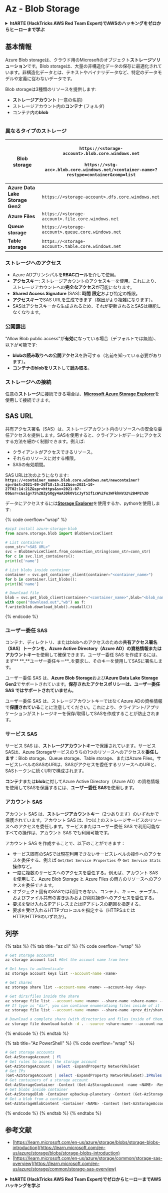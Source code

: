 # Az - Blob Storage

<details>

<summary><strong>htARTE (HackTricks AWS Red Team Expert)でAWSのハッキングをゼロからヒーローまで学ぶ</strong></summary>

HackTricksをサポートする他の方法:

* **HackTricksにあなたの会社を広告したい**、または**HackTricksをPDFでダウンロードしたい**場合は、[**SUBSCRIPTION PLANS**](https://github.com/sponsors/carlospolop)をチェックしてください。
* [**公式PEASS & HackTricksグッズ**](https://peass.creator-spring.com)を入手する
* [**The PEASS Family**](https://opensea.io/collection/the-peass-family)を発見し、独占的な[**NFTs**](https://opensea.io/collection/the-peass-family)のコレクションを見る
* 💬 [**Discordグループ**](https://discord.gg/hRep4RUj7f)に**参加する**か、[**telegramグループ**](https://t.me/peass)に参加するか、**Twitter** 🐦 [**@carlospolopm**](https://twitter.com/carlospolopm)を**フォロー**する。
* [**HackTricks**](https://github.com/carlospolop/hacktricks)と[**HackTricks Cloud**](https://github.com/carlospolop/hacktricks-cloud)のgithubリポジトリにPRを提出して、あなたのハッキングのコツを共有する。

</details>

## 基本情報

Azure Blob storageは、クラウド用のMicrosoftのオブジェクト**ストレージソリューション**です。Blob storageは、大量の非構造化データの保存に最適化されています。非構造化データとは、テキストやバイナリデータなど、特定のデータモデルや定義に従わないデータです。

Blob storageは3種類のリソースを提供します:

* **ストレージアカウント** (一意の名前)
* ストレージアカウント内の**コンテナ** (フォルダ)
* コンテナ内の**blob**

<figure><img src="../../../.gitbook/assets/image (6) (2).png" alt=""><figcaption></figcaption></figure>

### 異なるタイプのストレージ

| **Blob storage**                 | <p><code>https://&#x3C;storage-account>.blob.core.windows.net</code><br><br><code>https://&#x3C;stg-acc>.blob.core.windows.net/&#x3C;container-name>?restype=container&#x26;comp=list</code></p> |
| -------------------------------- | ------------------------------------------------------------------------------------------------------------------------------------------------------------------------------------------------ |
| **Azure Data Lake Storage Gen2** | `https://<storage-account>.dfs.core.windows.net`                                                                                                                                                 |
| **Azure Files**                  | `https://<storage-account>.file.core.windows.net`                                                                                                                                                |
| **Queue storage**                | `https://<storage-account>.queue.core.windows.net`                                                                                                                                               |
| **Table storage**                | `https://<storage-account>.table.core.windows.net`                                                                                                                                               |

### ストレージへのアクセス <a href="#about-blob-storage" id="about-blob-storage"></a>

* Azure ADプリンシパルを**RBACロール**を介して使用。
* **アクセスキー**: ストレージアカウントのアクセスキーを使用。これにより、ストレージアカウントへの**完全なアクセス**が可能になります。
* **Shared Access Signature** (SAS): **時間** **限定**および特定の権限。
* **アクセスキー**でSAS URLを生成できます（検出がより複雑になります）。
* SASはアクセスキーから生成されるため、それが更新されるとSASは機能しなくなります。

### 公開露出

"Allow Blob public access"が**有効**になっている場合（デフォルトでは無効）、以下が可能です:

* **blobの読み取りへの公開アクセス**を許可する（名前を知っている必要があります）。
* **コンテナのblobをリスト**して**読み取る**。

### ストレージへの接続

任意の**ストレージ**に接続できる場合は、[**Microsoft Azure Storage Explorer**](https://azure.microsoft.com/es-es/products/storage/storage-explorer/)を使用して接続できます。

## SAS URL

共有アクセス署名（SAS）は、ストレージアカウント内のリソースへの安全な委任アクセスを提供します。SASを使用すると、クライアントがデータにアクセスする方法を細かく制御できます。例えば:

* クライアントがアクセスできるリソース。
* それらのリソースに対する権限。
* SASの有効期間。

SAS URLは次のようになります: **`https://<container_name>.blob.core.windows.net/newcontainer?sp=r&st=2021-09-26T18:15:21Z&se=2021-10-27T02:14:21Z&spr=https&sv=2021-07-08&sr=c&sig=7S%2BZySOgy4aA3Dk0V1cJyTSIf1cW%2Fu3WFkhHV32%2B4PE%3D`**

データにアクセスするには[**Storage Explorer**](https://azure.microsoft.com/en-us/features/storage-explorer/)を使用するか、pythonを使用します:

{% code overflow="wrap" %}
```python
#pip3 install azure-storage-blob
from azure.storage.blob import BlobServiceClient

# List containers
conn_str="<SAS URL>"
svc = BlobServiceClient.from_connection_string(conn_str=conn_str)
for c in svc.list_containers():
print(c['name']

# List blobs inside conteiner
container = svc.get_container_client(container="<container_name>")
for b in container.list_blobs():
print(b['name']

# Download file
blob = svc.get_blob_client(container="<container_name>",blob="<blob_name>")
with open("download.out","wb") as f:
f.write(blob.download_blob().readall())
```
{% endcode %}

### ユーザー委任 SAS <a href="#user-delegation-sas" id="user-delegation-sas"></a>

コンテナ、ディレクトリ、またはblobへのアクセスのための**共有アクセス署名（SAS）**トークンを、Azure Active Directory（Azure AD）の**資格情報またはアカウントキー**を使用して確保できます。ユーザー委任 SAS を作成するには、まず\*\* **\_**ユーザー委任キー\*\*\_を要求し、そのキーを使用してSASに署名します。

ユーザー委任 SAS は、**Azure Blob Storage**および**Azure Data Lake Storage Gen2**でサポートされています。**保存されたアクセスポリシーは、ユーザー委任 SAS ではサポートされていません**。

ユーザー委任 SAS は、ストレージアカウントキーではなくAzure ADの資格情報で**保護されている**ことに注意してください。これにより、クライアント/アプリケーションがストレージキーを保存/取得してSASを作成することが防止されます。

### サービス SAS

サービス SAS は、**ストレージアカウントキー**で保護されています。サービス SASは、Azure Storageサービスのうちの1つのリソースへのアクセスを**委任します**：Blob storage、Queue storage、Table storage、またはAzure Files。サービスレベルのSASのURIは、SASがアクセスを委任するリソースへのURIと、SASトークンに続くURIで構成されます。

**コンテナ**または**blob**に対してAzure Active Directory（Azure AD）の資格情報を使用してSASを保護するには、**ユーザー委任 SAS**を使用します。

### アカウント SAS

アカウント SAS は、**ストレージアカウントキー**（2つあります）のいずれかで保護されています。アカウント SAS は、1つ以上のストレージサービスのリソースへのアクセスを委任します。サービスまたはユーザー委任 SAS で利用可能なすべての操作は、アカウント SAS でも利用可能です。

アカウント SAS を作成することで、以下のことができます：

* サービス固有のSASでは現在利用できないサービスレベルの操作へのアクセスを委任する、例えば `Get/Set Service Properties` や `Get Service Stats` 操作など。
* 一度に複数のサービスへのアクセスを委任する。例えば、アカウント SAS を使用して、Azure Blob Storage と Azure Files の両方のリソースへのアクセスを委任できます。
* オブジェクト固有のSASでは利用できない、コンテナ、キュー、テーブル、およびファイル共有の書き込みおよび削除操作へのアクセスを委任する。
* 要求を受け入れるIPアドレスまたはIPアドレスの範囲を指定する。
* 要求を受け入れるHTTPプロトコルを指定する（HTTPSまたはHTTP/HTTPSのいずれか）。

## 列挙

{% tabs %}
{% tab title="az cli" %}
{% code overflow="wrap" %}
```bash
# Get storage accounts
az storage account list #Get the account name from here

# Get keys to authenticate
az storage account keys list --account-name <name>

# Get shares
az storage share list --account-name <name> --account-key <key>

# Get dirs/files inside the share
az storage file list --account-name <name> --share-name <share-name> --account-key <key>
## If type is "dir", you can continue enumerationg files inside of it
az storage file list --account-name <name> --share-name <prev_dir/share-name> --account-key <key>

# Download a complete share (with directories and files inside of them)
az storage file download-batch -d . --source <share-name> --account-name <name> --account-key <key>
```
{% endcode %}
{% endtab %}

{% tab title="Az PowerShell" %}
{% code overflow="wrap" %}
```powershell
# Get storage accounts
Get-AzStorageAccount | fl
# Get rules to access the storage account
Get-AzStorageAccount | select -ExpandProperty NetworkRuleSet
# Get IPs
(Get-AzStorageAccount | select -ExpandProperty NetworkRuleSet).IPRules
# Get containers of a storage account
Get-AzStorageContainer -Context (Get-AzStorageAccount -name <NAME> -ResourceGroupName <NAME>).context
# Get blobs inside container
Get-AzStorageBlob -Container epbackup-planetary -Context (Get-AzStorageAccount -name <name> -ResourceGroupName <name>).context
# Get a blob from a container
Get-AzStorageBlobContent -Container <NAME> -Context (Get-AzStorageAccount -name <NAME> -ResourceGroupName <NAME>).context -Blob <blob_name> -Destination .\Desktop\filename.txt
```
{% endcode %}
{% endtab %}
{% endtabs %}

## 参考文献

* [https://learn.microsoft.com/en-us/azure/storage/blobs/storage-blobs-introduction](https://learn.microsoft.com/en-us/azure/storage/blobs/storage-blobs-introduction)
* [https://learn.microsoft.com/en-us/azure/storage/common/storage-sas-overview](https://learn.microsoft.com/en-us/azure/storage/common/storage-sas-overview)

<details>

<summary><strong>htARTE (HackTricks AWS Red Team Expert)でゼロからヒーローまでAWSハッキングを学ぶ</strong></summary>

HackTricksをサポートする他の方法:

* **HackTricksにあなたの会社を広告したい**、または**HackTricksをPDFでダウンロードしたい**場合は、[**サブスクリプションプラン**](https://github.com/sponsors/carlospolop)をチェックしてください！
* [**公式のPEASS & HackTricksグッズ**](https://peass.creator-spring.com)を手に入れましょう。
* [**The PEASS Family**](https://opensea.io/collection/the-peass-family)を発見し、独占的な[**NFTs**](https://opensea.io/collection/the-peass-family)のコレクションをチェックしてください。
* 💬 [**Discordグループ**](https://discord.gg/hRep4RUj7f)や[**テレグラムグループ**](https://t.me/peass)に**参加する**か、**Twitter** 🐦 [**@carlospolopm**](https://twitter.com/carlospolopm)で**フォローしてください。**
* [**HackTricks**](https://github.com/carlospolop/hacktricks)と[**HackTricks Cloud**](https://github.com/carlospolop/hacktricks-cloud)のgithubリポジトリにPRを提出して、あなたのハッキングのコツを**共有してください。**

</details>
